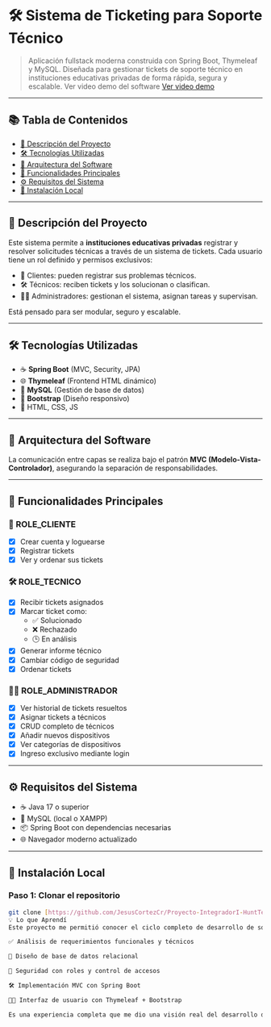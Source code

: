 # 🛠️ Sistema de Ticketing para Soporte Técnico

> Aplicación fullstack moderna construida con Spring Boot, Thymeleaf y MySQL. Diseñada para gestionar tickets de soporte técnico en instituciones educativas privadas de forma rápida, segura y escalable.
> Ver video demo del software <a href="https://www.youtube.com/watch?v=6yyRfdJnmMk&t=7s">Ver video demo</a>

---

## 📚 Tabla de Contenidos

- [🧠 Descripción del Proyecto](#-descripción-del-proyecto)
- [🛠️ Tecnologías Utilizadas](#️-tecnologías-utilizadas)
- [🧩 Arquitectura del Software](#-arquitectura-del-software)
- [🔑 Funcionalidades Principales](#-funcionalidades-principales)
- [⚙️ Requisitos del Sistema](#️-requisitos-del-sistema)
- [🚀 Instalación Local](#-instalación-local)

---

## 🧠 Descripción del Proyecto

Este sistema permite a **instituciones educativas privadas** registrar y resolver solicitudes técnicas a través de un sistema de tickets. Cada usuario tiene un rol definido y permisos exclusivos:

- 📩 Clientes: pueden registrar sus problemas técnicos.
- 🛠️ Técnicos: reciben tickets y los solucionan o clasifican.
- 🧑‍💼 Administradores: gestionan el sistema, asignan tareas y supervisan.

Está pensado para ser modular, seguro y escalable.

---

## 🛠️ Tecnologías Utilizadas

- ☕ **Spring Boot** (MVC, Security, JPA)
- 🌐 **Thymeleaf** (Frontend HTML dinámico)
- 🐬 **MySQL** (Gestión de base de datos)
- 🎨 **Bootstrap** (Diseño responsivo)
- 🧱 HTML, CSS, JS

---

## 🧩 Arquitectura del Software


La comunicación entre capas se realiza bajo el patrón **MVC (Modelo-Vista-Controlador)**, asegurando la separación de responsabilidades.

---

## 🔑 Funcionalidades Principales

### 👤 ROLE_CLIENTE

- [x] Crear cuenta y loguearse
- [x] Registrar tickets
- [x] Ver y ordenar sus tickets

### 🛠️ ROLE_TECNICO

- [x] Recibir tickets asignados
- [x] Marcar ticket como:
  - ✅ Solucionado
  - ❌ Rechazado
  - 🕒 En análisis
- [x] Generar informe técnico
- [x] Cambiar código de seguridad
- [x] Ordenar tickets

### 🧑‍💼 ROLE_ADMINISTRADOR

- [x] Ver historial de tickets resueltos
- [x] Asignar tickets a técnicos
- [x] CRUD completo de técnicos
- [x] Añadir nuevos dispositivos
- [x] Ver categorías de dispositivos
- [x] Ingreso exclusivo mediante login

---

## ⚙️ Requisitos del Sistema

- ☕ Java 17 o superior
- 🐬 MySQL (local o XAMPP)
- 📦 Spring Boot con dependencias necesarias
- 🌐 Navegador moderno actualizado

---

## 🚀 Instalación Local

### Paso 1: Clonar el repositorio

```bash
git clone [https://github.com/JesusCortezCr/Proyecto-IntegradorI-HuntTech]
💡 Lo que Aprendí
Este proyecto me permitió conocer el ciclo completo de desarrollo de software:

✅ Análisis de requerimientos funcionales y técnicos

🧠 Diseño de base de datos relacional

🔐 Seguridad con roles y control de accesos

🛠️ Implementación MVC con Spring Boot

🧑‍🎨 Interfaz de usuario con Thymeleaf + Bootstrap

Es una experiencia completa que me dio una visión real del desarrollo de software profesional.
